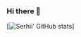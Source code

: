 ### Hi there 👋

[![Serhii' GitHub stats](https://github-readme-stats.vercel.app/api?username=serhiiyasenev)]

